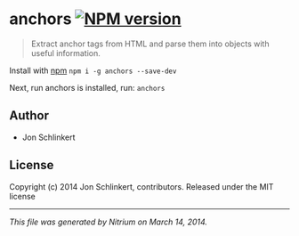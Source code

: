 # anchors [![NPM version](https://badge.fury.io/js/anchors.png)](http://badge.fury.io/js/anchors)

> Extract anchor tags from HTML and parse them into objects with useful information.

Install with [npm](npmjs.org) `npm i -g anchors --save-dev`

Next, run anchors is installed, run: `anchors`

## Author
 * Jon Schlinkert

## License
Copyright (c) 2014 Jon Schlinkert, contributors.
Released under the MIT license

***

_This file was generated by Nitrium on March 14, 2014._